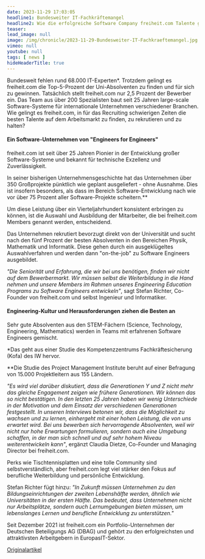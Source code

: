 ```yaml
---
date: 2023-11-29 17:03:05
headline1: Bundesweiter IT-Fachkräftemangel
headline2: Wie die erfolgreiche Software Company freiheit.com Talente gewinnt und zu Europas Top-Engineers entwickelt.
teaser:
lead_image: null
image: /img/chronicle/2023-11-29-Bundesweiter-IT-Fachkraeftemangel.jpg
vimeo: null
youtube: null
tags: [ news ]
hideHeaderTitle: true
---
```


Bundesweit fehlen rund 68.000 IT-Experten*. Trotzdem gelingt es freiheit.com die Top-5-Prozent der Uni-Absolventen zu finden und für sich zu gewinnen. Tatsächlich stellt freiheit.com nur 2,5 Prozent der Bewerber ein. Das Team aus über 200 Spezialisten baut seit 25 Jahren large-scale Software-Systeme für internationale Unternehmen verschiedener Branchen. Wie gelingt es freiheit.com, in für das Recruiting schwierigen Zeiten die besten Talente auf dem Arbeitsmarkt zu finden, zu rekrutieren und zu halten?

#### Ein Software-Unternehmen von "Engineers for Engineers"

freiheit.com ist seit über 25 Jahren Pionier in der Entwicklung großer Software-Systeme und bekannt für technische Exzellenz und Zuverlässigkeit.

In seiner bisherigen Unternehmensgeschichte hat das Unternehmen über 350 Großprojekte pünktlich wie geplant ausgeliefert - ohne Ausnahme. Dies ist insofern besonders, als dass im Bereich Software-Entwicklung nach wie vor über 75 Prozent aller Software-Projekte scheitern.**

Um diese Leistung über ein Vierteljahrhundert konsistent erbringen zu können, ist die Auswahl und Ausbildung der Mitarbeiter, die bei freiheit.com Members genannt werden, entscheidend.

Das Unternehmen rekrutiert bevorzugt direkt von der Universität und sucht nach den fünf Prozent der besten Absolventen in den Bereichen Physik, Mathematik und Informatik. Diese gehen durch ein ausgeklügeltes Auswahlverfahren und werden dann "on-the-job" zu Software Engineers ausgebildet.

_"Die Seniorität und Erfahrung, die wir bei uns benötigen, finden wir nicht auf dem Bewerbermarkt. Wir müssen selbst die Weiterbildung in die Hand nehmen und unsere Members im Rahmen unseres Engineering Education Programs zu Software Engineers entwickeln"_, sagt Stefan Richter, Co-Founder von freiheit.com und selbst Ingenieur und Informatiker.

#### Engineering-Kultur und Herausforderungen ziehen die Besten an

Sehr gute Absolventen aus den STEM-Fächern (Science, Technology, Engineering, Mathematics) werden in Teams mit erfahrenen Software Engineers gemischt.

*Das geht aus einer Studie des Kompetenzzentrums Fachkräftesicherung (Kofa) des IW hervor.

**Die Studie des Project Management Institute beruht auf einer Befragung von 15.000 Projektleitern aus 155 Ländern.

_"Es wird viel darüber diskutiert, dass die Generationen Y und Z nicht mehr das gleiche Engagement zeigen wie frühere Generationen. Wir können das so nicht bestätigen. In den letzten 25 Jahren haben wir wenig Unterschiede in der Motivation und dem Einsatz der verschiedenen Generationen festgestellt. In unseren Interviews betonen wir, dass die Möglichkeit zu wachsen und zu lernen, einhergeht mit einer hohen Leistung, die von uns erwartet wird. Bei uns bewerben sich hervorragende Absolventen, weil wir nicht nur hohe Erwartungen formulieren, sondern auch eine Umgebung schaffen, in der man sich schnell und auf sehr hohem Niveau weiterentwickeln kann"_, ergänzt Claudia Dietze, Co-Founder und Managing Director bei freiheit.com.

Perks wie Tischtennisplatten und eine tolle Community sind selbstverständlich, aber freiheit.com legt viel stärker den Fokus auf berufliche Weiterbildung und persönliche Entwicklung.

Stefan Richter fügt hinzu: _"In Zukunft müssen Unternehmen zu den Bildungseinrichtungen der zweiten Lebenshälfte werden, ähnlich wie Universitäten in der ersten Hälfte. Das bedeutet, dass Unternehmen nicht nur Arbeitsplätze, sondern auch Lernumgebungen bieten müssen, um lebenslanges Lernen und berufliche Entwicklung zu unterstützen."_

Seit Dezember 2021 ist freiheit.com ein Portfolio-Unternehmen der Deutschen Beteiligungs AG (DBAG) und gehört zu den erfolgreichsten und attraktivsten Arbeitgebern in EuropasIT-Sektor.

[Originalartikel](https://www.ots.at/presseaussendung/OTS_20231129_OTS0008/bundesweiter-it-fachkraeftemangel-wie-die-erfolgreiche-software-company-freiheitcom-talente-gewinnt-und-zu-europas-top-engineers-entwickelt)
